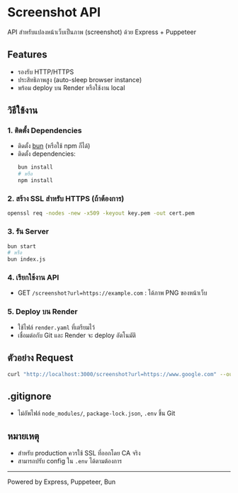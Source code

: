 # Screenshot API

API สำหรับแปลงหน้าเว็บเป็นภาพ (screenshot) ด้วย Express + Puppeteer

## Features
- รองรับ HTTP/HTTPS
- ประสิทธิภาพสูง (auto-sleep browser instance)
- พร้อม deploy บน Render หรือใช้งาน local

## วิธีใช้งาน

### 1. ติดตั้ง Dependencies
- ติดตั้ง [bun](https://bun.sh/docs/installation) (หรือใช้ npm ก็ได้)
- ติดตั้ง dependencies:
  ```bash
  bun install
  # หรือ
  npm install
  ```

### 2. สร้าง SSL สำหรับ HTTPS (ถ้าต้องการ)
```bash
openssl req -nodes -new -x509 -keyout key.pem -out cert.pem
```

### 3. รัน Server
```bash
bun start
# หรือ
bun index.js
```

### 4. เรียกใช้งาน API
- GET `/screenshot?url=https://example.com` : ได้ภาพ PNG ของหน้าเว็บ

### 5. Deploy บน Render
- ใช้ไฟล์ `render.yaml` ที่เตรียมไว้
- เชื่อมต่อกับ Git และ Render จะ deploy อัตโนมัติ

## ตัวอย่าง Request
```bash
curl "http://localhost:3000/screenshot?url=https://www.google.com" --output google.png
```

## .gitignore
- ไม่อัพไฟล์ `node_modules/`, `package-lock.json`, `.env` ขึ้น Git

## หมายเหตุ
- สำหรับ production ควรใช้ SSL ที่ออกโดย CA จริง
- สามารถปรับ config ใน `.env` ได้ตามต้องการ

---

Powered by Express, Puppeteer, Bun
